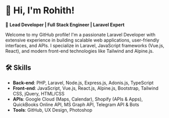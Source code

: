# 👋 Hi, I'm Rohith!

🚀 **Lead Developer | Full Stack Engineer | Laravel Expert**

Welcome to my GitHub profile! I'm a passionate Laravel Developer with extensive experience in building scalable web applications, user-friendly interfaces, and APIs. I specialize in Laravel, JavaScript frameworks (Vue.js, React), and modern front-end technologies like Tailwind and Alpine.js.

## 🛠 **Skills**

- **Back-end**: PHP, Laravel, Node.js, Express.js, Adonis.js, TypeScript
- **Front-end**: JavaScript, Vue.js, React.js, Alpine.js, Bootstrap, Tailwind CSS, jQuery, HTML/CSS
- **APIs**: Google Cloud (Maps, Calendar), Shopify (APIs & Apps), QuickBooks Online API, MS Graph API, Telegram API & Bots
- **Tools**: GitHub, UX Design, Photoshop
